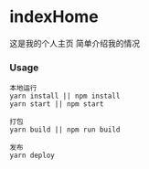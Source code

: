 # indexHome
这是我的个人主页
简单介绍我的情况

### Usage
```
本地运行
yarn install || npm install
yarn start || npm start

打包
yarn build || npm run build

发布
yarn deploy
```